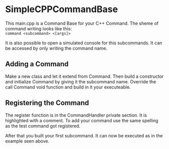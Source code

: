 SimpleCPPCommandBase
====================

This main.cpp is a Command Base for your C++ Command. The sheme of command writing looks like this:<br>
``command <subcommand> <[args]>``

It is also possible to open a simulated console for this subcommands. It can be accessed by only writing the command name.


Adding a Command
----------------
Make a new class and let it extend from Command. Then build a constructor and initialize Command by giving it the subcommand name.
Override the call Command void function and build in it your executeable.

Registering the Command
---------------------
The register function is in the CommandHandler private section. It is highlighted with a comment.
To add your command use the same spelling as the test command got registered.


After that you built your first subcommand. It can now be executed as in the example seen above.
